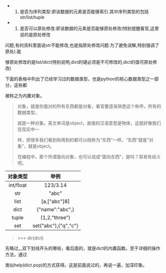 * 1. 是否为序列类型:即该数据的元素是否能够索引.其中序列类型的包括str/list/tuple
* 1. 是否可以原处修改:即该数据的元素是否能够原处修改\(特别提醒看官,这里说的是原处修改

问题,有的资料里面说str不能修改,也是指原处修改问题.为了避免误解,特别强调了原处\).能

够原处修改的是list/dict\(特别说明,dict的键必须是不可修改的,dict的值可原处修改\)

下面的表格中列出了已经学习过的数据类型，也是python的核心数据类型之一部分，这些都

被称之为内置对象。

> 对象，就是你面对的所有东西都是对象，看官要逐渐熟悉这个称呼。所有的数据类型，
>
> 就是一种对象。英文单词是object，直接的汉语意思是物体，这就好像我们在现实中一
>
> 样，把很多我们看到和用到的都可以统称为“东西”一样。“东西”就是“对象”，就是object。
>
> 在编程中，那个所谓面向对象，也可以说成“面向东西”，是吗？容易有歧义吧。



| 对象类型 | 举例 |
| :---: | :---: |
| int/float | 123/3.14 |
| str | "abc" |
| list | \[a,\["abc"\]8\] |
| dict | {"name":"abc",} |
| tuple | \(1,2,"three"\) |
| set | set\("abc"\),{"q","c"} |

> &gt;&gt;&gt; dir\(dict\)

先略过\_\_双下划线开头的哪些，看后面的，就是dict的内置函数。至于详细的操作方法，通过

类似help\(dict.pop\)的方式获得。这是前面说过的，再说一遍，加深印象。


